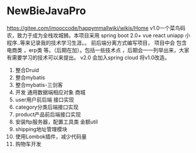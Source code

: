 # NewBieJavaPro
https://gitee.com/imooccode/happymmallwiki/wikis/Home 
v1.0一个菜鸟码农，致力于成为全栈攻城狮。本项目采用 spring boot 2.0+ vue react uniapp 小程序..等来记录我的技术学习生涯。。 前后端分离方式编写项目， 项目中会 包含 电商类 ，erp类 等。（后期在加）。包括一些技术点 ，后期会一一列举出来，大家有需要学习的技术可以来提出。
v2.0 会加入spring cloud 将v1.0改造。


1. 整合Druid
2. 整合mybatis
3. 整合mybatis-三剑客
4. 开发 通用数据端相应对象
商城
5. user用户前后端 接口实现
6. category分类后端接口实现
7. product产品前后端接口实现
8. 安装ftp服务器，配置工具类 金额util
9. shipping地址管理模块
10. 使用Lombok插件，减少代码量
11. 购物车开发